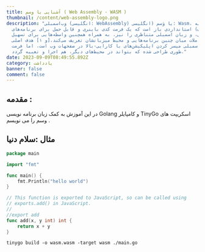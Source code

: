 ```yaml
---
title: آشنایی با وسم ( Web Assembly - WASM )
thumbnail: /content/web-assembly-logo.png
description: "وب‌اسمبلی (انگلیسی: WebAssembly) یا وَسم (انگلیسی: Wasm، اغلب به
  طور مخفف) استانداردی باز است که یک فرمت کدی باینری و قابل حمل برای برنامه‌های
  اجرایی، و زبان اسمبلی متناظری را نیز، به همراه همچنین واسطه‌هایی برای تسهیل
  تعاملات میان چنین برنامه‌هایی و محیط میزبانشان تعریف می‌کند.[و ۱] هدف اصلی
  وب‌اسمبلی میسر کردن اپلیکیشن‌های با کارایی-بالا در صفحهات وب است، اما فرمت
  طوری طراحی شده که بتواند در محیط‌های دیگر، هم اجرا و تعبیه گردد."
date: 2023-09-09T08:49:55.892Z
category: یادداشت
banner: false
comment: false
---
```

## مقدمه :

در این آموزش به کمک زبان برنامه نویسی Golang   و کامپایلر TinyGo  اسکریپت های وسم را می نویسم .

## مثال :‌سلام دنیا

```go
package main

import "fmt"

func main() {
	fmt.Println("hello world")
}

// This function is exported to JavaScript, so can be called using
// exports.add() in JavaScript.
//
//export add
func add(x, y int) int {
	return x + y
}
```

```shell
tinygo build -o wasm.wasm -target wasm ./main.go
```